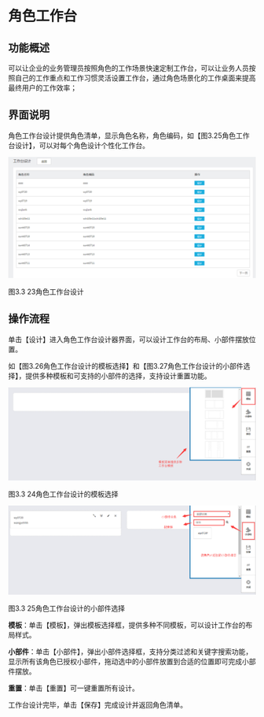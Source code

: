 # 角色工作台

## 功能概述

可以让企业的业务管理员按照角色的工作场景快速定制工作台，可以让业务人员按照自己的工作重点和工作习惯灵活设置工作台，通过角色场景化的工作桌面来提高最终用户的工作效率；

## 界面说明

角色工作台设计提供角色清单，显示角色名称，角色编码，如【图3.25角色工作台设计】，可以对每个角色设计个性化工作台。

![](/articles/workbench/3-/image/image30.png)

图3.3 23角色工作台设计

## 操作流程

单击【设计】进入角色工作台设计器界面，可以设计工作台的布局、小部件摆放位置。

如【图3.26角色工作台设计的模板选择】和【图3.27角色工作台设计的小部件选择】，提供多种模板和可支持的小部件的选择，支持设计重置功能。

![](/articles/workbench/3-/image/image31.png)

图3.3 24角色工作台设计的模板选择

![](/articles/workbench/3-/image/image32.png)

图3.3 25角色工作台设计的小部件选择

**模板**：单击【模板】，弹出模板选择框，提供多种不同模板，可以设计工作台的布局样式。

**小部件**：单击【小部件】，弹出小部件选择框，支持分类过滤和关键字搜索功能，显示所有该角色已授权小部件，拖动选中的小部件放置到合适的位置即可完成小部件摆放。

**重置**：单击【重置】可一键重置所有设计。

工作台设计完毕，单击【保存】完成设计并返回角色清单。















